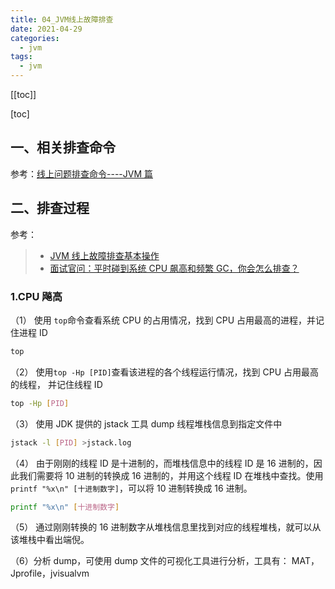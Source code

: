 ```yaml
---
title: 04_JVM线上故障排查
date: 2021-04-29
categories:
  - jvm
tags:
  - jvm
---
```


[[toc]]

[toc]

## 一、相关排查命令

参考：[线上问题排查命令----JVM 篇](https://blog.csdn.net/u010827436/article/details/46564641)

## 二、排查过程

参考：

> - [JVM 线上故障排查基本操作](https://www.cnblogs.com/stateis0/p/9062196.html)
> - [面试官问：平时碰到系统 CPU 飙高和频繁 GC，你会怎么排查？](https://mp.weixin.qq.com/s/bflX-enjHXV2xLCX6J1qWw)

### 1.CPU 飚高

（1） 使用 `top`命令查看系统 CPU 的占用情况，找到 CPU 占用最高的进程，并记住进程 ID

```bash
top
```

（2） 使用`top -Hp [PID]`查看该进程的各个线程运行情况，找到 CPU 占用最高的线程， 并记住线程 ID

```bash
top -Hp [PID]
```

（3） 使用 JDK 提供的 jstack 工具 dump 线程堆栈信息到指定文件中

```bash
jstack -l [PID] >jstack.log
```

（4） 由于刚刚的线程 ID 是十进制的，而堆栈信息中的线程 ID 是 16 进制的，因此我们需要将 10 进制的转换成 16 进制的，并用这个线程 ID 在堆栈中查找。使用 `printf "%x\n" [十进制数字]`，可以将 10 进制转换成 16 进制。

```bash
printf "%x\n" [十进制数字]
```

（5） 通过刚刚转换的 16 进制数字从堆栈信息里找到对应的线程堆栈，就可以从该堆栈中看出端倪。

（6）分析 dump，可使用 dump 文件的可视化工具进行分析，工具有： MAT，Jprofile，jvisualvm
